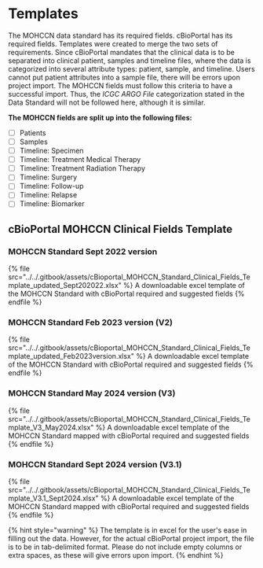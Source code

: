 # Templates

The MOHCCN data standard has its required fields. cBioPortal has its required fields. Templates were created to merge the two sets of requirements. Since cBioPortal mandates that the clinical data is to be separated into clinical patient, samples and timeline files, where the data is categorized into several attribute types: patient, sample, and timeline. Users cannot put patient attributes into a sample file, there will be errors upon project import. The MOHCCN fields must follow this criteria to have a successful import. Thus, the _ICGC ARGO File_ categorization stated in the Data Standard will not be followed here, although it is similar.&#x20;

**The MOHCCN fields are split up into the following files:**

* [ ] Patients
* [ ] Samples
* [ ] Timeline: Specimen
* [ ] Timeline: Treatment Medical Therapy
* [ ] Timeline: Treatment Radiation Therapy
* [ ] Timeline: Surgery
* [ ] Timeline: Follow-up
* [ ] Timeline: Relapse
* [ ] Timeline: Biomarker

## cBioPortal MOHCCN Clinical Fields Template

### MOHCCN Standard Sept 2022 version

{% file src="../../.gitbook/assets/cBioportal_MOHCCN_Standard_Clinical_Fields_Template_updated_Sept202022.xlsx" %}
A downloadable excel template of the MOHCCN Standard with cBioPortal required and suggested fields
{% endfile %}

### MOHCCN Standard Feb 2023 version (V2)

{% file src="../../.gitbook/assets/cBioportal_MOHCCN_Standard_Clinical_Fields_Template_updated_Feb2023version.xlsx" %}
A downloadable excel template of the MOHCCN Standard with cBioPortal required and suggested fields
{% endfile %}

### MOHCCN Standard May 2024 version (V3)

{% file src="../../.gitbook/assets/cBioportal_MOHCCN_Standard_Clinical_Fields_Template_V3_May2024.xlsx" %}
A downloadable excel template of the MOHCCN Standard mapped with cBioPortal required and suggested fields
{% endfile %}

### MOHCCN Standard Sept 2024 version (V3.1)

{% file src="../../.gitbook/assets/cBioportal_MOHCCN_Standard_Clinical_Fields_Template_V3.1_Sept2024.xlsx" %}
A downloadable excel template of the MOHCCN Standard mapped with cBioPortal required and suggested fields
{% endfile %}

{% hint style="warning" %}
The template is in excel for the user's ease in filling out the data. However, for the actual cBioPortal project import, the file is to be in tab-delimited format. Please do not include empty columns or extra spaces, as these will give errors upon import.
{% endhint %}
